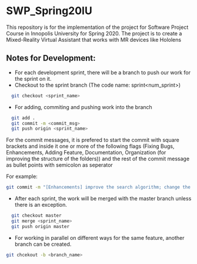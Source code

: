 # SWP_Spring20IU
This repository is for the implementation of the project for Software Project Course in Innopolis University for Spring 2020. The project is to create a Mixed-Reality Virtual Assistant that works with MR devices like Hololens

## Notes for Development:

* For each development sprint, there will be a branch to push our work for the sprint on it.
* Checkout to the sprint branch (The code name: sprint<num_sprint>) 
```bash
  git checkout <sprint_name>
```

* For adding, commiting and pushing work into the branch
```bash
  git add .
  git commit -m <commit_msg>
  git push origin <sprint_name>
```

For the commit messages, it is prefered to start the commit with square brackets and inside it one or more of the following flags (Fixing Bugs, Enhancements, Adding Feature, Documentation, Organization (for improving the structure of the folders)) and the rest of the commit message as bullet points with semicolon as seperator

For example:
```bash
git commit -m "[Enhancements] improve the search algorithm; change the counter"
```

* After each sprint, the work will be merged with the master branch unless there is an exception.
```bash
  git checkout master
  git merge <sprint_name>
  git push origin master
```

* For working in parallel on different ways for the same feature, another branch can be created.
```bash
git chcekout -b <branch_name>
```
